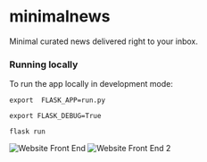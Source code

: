 # minimalnews

Minimal curated news delivered right to your inbox.

### Running locally
To run the app locally in development mode:

`export  FLASK_APP=run.py`

`export FLASK_DEBUG=True`

`flask run`

![Website Front End](https://github.com/sameer-js/Minimal-News/blob/master/app/static/images/Landing%20Page%201.png)
![Website Front End 2](https://github.com/sameer-js/Minimal-News/blob/master/app/static/images/Landing%20Page%202.png)
